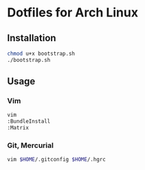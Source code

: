 # Dotfiles for Arch Linux

## Installation

```bash
chmod u+x bootstrap.sh
./bootstrap.sh
```

## Usage

### Vim

```bash
vim
:BundleInstall
:Matrix
```

### Git, Mercurial

```bash
vim $HOME/.gitconfig $HOME/.hgrc
```
